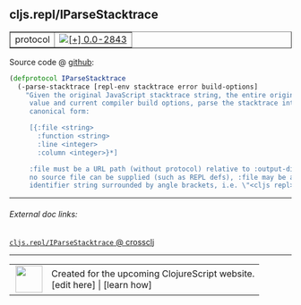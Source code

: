 ## cljs.repl/IParseStacktrace



 <table border="1">
<tr>
<td>protocol</td>
<td><a href="https://github.com/cljsinfo/cljs-api-docs/tree/0.0-2843"><img valign="middle" alt="[+] 0.0-2843" title="Added in 0.0-2843" src="https://img.shields.io/badge/+-0.0--2843-lightgrey.svg"></a> </td>
</tr>
</table>









Source code @ [github](https://github.com/clojure/clojurescript/blob/r1.7.170/src/main/clojure/cljs/repl.cljc#L134-L147):

```clj
(defprotocol IParseStacktrace
  (-parse-stacktrace [repl-env stacktrace error build-options]
    "Given the original JavaScript stacktrace string, the entire original error
     value and current compiler build options, parse the stacktrace into the
     canonical form:

     [{:file <string>
       :function <string>
       :line <integer>
       :column <integer>}*]

     :file must be a URL path (without protocol) relative to :output-dir. If
     no source file can be supplied (such as REPL defs), :file may be a custom
     identifier string surrounded by angle brackets, i.e. \"<cljs repl>\"."))
```

<!--
Repo - tag - source tree - lines:

 <pre>
clojurescript @ r1.7.170
└── src
    └── main
        └── clojure
            └── cljs
                └── <ins>[repl.cljc:134-147](https://github.com/clojure/clojurescript/blob/r1.7.170/src/main/clojure/cljs/repl.cljc#L134-L147)</ins>
</pre>

-->

---



###### External doc links:

[`cljs.repl/IParseStacktrace` @ crossclj](http://crossclj.info/fun/cljs.repl/IParseStacktrace.html)<br>

---

 <table>
<tr><td>
<img valign="middle" align="right" width="48px" src="http://i.imgur.com/Hi20huC.png">
</td><td>
Created for the upcoming ClojureScript website.<br>
[edit here] | [learn how]
</td></tr></table>

[edit here]:https://github.com/cljsinfo/cljs-api-docs/blob/master/cljsdoc/cljs.repl/IParseStacktrace.cljsdoc
[learn how]:https://github.com/cljsinfo/cljs-api-docs/wiki/cljsdoc-files

<!--

This information was too distracting to show to readers, but I'll leave it
commented here since it is helpful to:

- pretty-print the data used to generate this document
- and show how to retrieve that data



The API data for this symbol:

```clj
{:ns "cljs.repl",
 :name "IParseStacktrace",
 :type "protocol",
 :full-name-encode "cljs.repl/IParseStacktrace",
 :source {:code "(defprotocol IParseStacktrace\n  (-parse-stacktrace [repl-env stacktrace error build-options]\n    \"Given the original JavaScript stacktrace string, the entire original error\n     value and current compiler build options, parse the stacktrace into the\n     canonical form:\n\n     [{:file <string>\n       :function <string>\n       :line <integer>\n       :column <integer>}*]\n\n     :file must be a URL path (without protocol) relative to :output-dir. If\n     no source file can be supplied (such as REPL defs), :file may be a custom\n     identifier string surrounded by angle brackets, i.e. \\\"<cljs repl>\\\".\"))",
          :title "Source code",
          :repo "clojurescript",
          :tag "r1.7.170",
          :filename "src/main/clojure/cljs/repl.cljc",
          :lines [134 147]},
 :methods [{:name "-parse-stacktrace",
            :signature ["[repl-env stacktrace error build-options]"],
            :docstring "Given the original JavaScript stacktrace string, the entire original error\n     value and current compiler build options, parse the stacktrace into the\n     canonical form:\n\n     [{:file <string>\n       :function <string>\n       :line <integer>\n       :column <integer>}*]\n\n     :file must be a URL path (without protocol) relative to :output-dir. If\n     no source file can be supplied (such as REPL defs), :file may be a custom\n     identifier string surrounded by angle brackets, i.e. \"<cljs repl>\"."}],
 :full-name "cljs.repl/IParseStacktrace",
 :history [["+" "0.0-2843"]]}

```

Retrieve the API data for this symbol:

```clj
;; from Clojure REPL
(require '[clojure.edn :as edn])
(-> (slurp "https://raw.githubusercontent.com/cljsinfo/cljs-api-docs/catalog/cljs-api.edn")
    (edn/read-string)
    (get-in [:symbols "cljs.repl/IParseStacktrace"]))
```

-->
